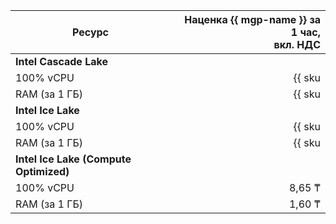 | Ресурс        | Наценка {{ mgp-name }} за 1 час,<br>вкл. НДС                     |
| ----- | ----: |
| **Intel Cascade Lake**                          |
| 100% vCPU     | {{ sku|KZT|mdb.cluster.greenplum.v2.cpu.c100.dedicated|string }} |
| RAM (за 1 ГБ) | {{ sku|KZT|mdb.cluster.greenplum.v2.ram.dedicated|string }}      |
| **Intel Ice Lake**                              |
| 100% vCPU     | {{ sku|KZT|mdb.cluster.greenplum.v3.cpu.c100.dedicated|string }} |
| RAM (за 1 ГБ) | {{ sku|KZT|mdb.cluster.greenplum.v3.ram.dedicated|string }}      |
| **Intel Ice Lake (Compute Optimized)** |
| 100% vCPU | 8,65 ₸ |
| RAM (за 1 ГБ) | 1,60 ₸ |
